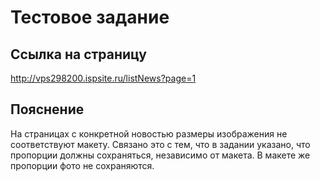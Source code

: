 # Тестовое задание
## Ссылка на страницу
http://vps298200.ispsite.ru/listNews?page=1
## Пояснение
На страницах с конкретной новостью размеры изображения не соответствуют макету.
Связано это с тем, что в задании указано, что пропорции должны сохраняться, независимо от макета.
В макете же пропорции фото не сохраняются.